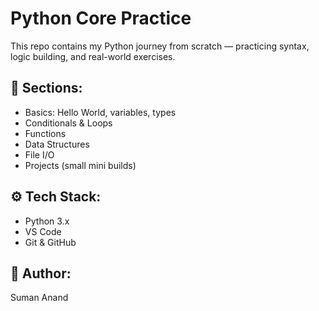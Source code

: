 # Python Core Practice

This repo contains my Python journey from scratch — practicing syntax, logic building, and real-world exercises.

## 🧠 Sections:
- Basics: Hello World, variables, types
- Conditionals & Loops
- Functions
- Data Structures
- File I/O
- Projects (small mini builds)

## ⚙️ Tech Stack:
- Python 3.x
- VS Code
- Git & GitHub

## 🚀 Author:
Suman Anand

